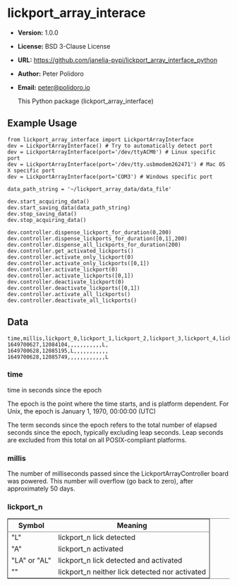

# lickport\_array\_interace

-   **Version:** 1.0.0
-   **License:** BSD 3-Clause License
-   **URL:** <https://github.com/janelia-pypi/lickport_array_interface_python>
-   **Author:** Peter Polidoro
-   **Email:** peter@polidoro.io
    
    This Python package (lickport\_array\_interface)


## Example Usage

    
    from lickport_array_interface import LickportArrayInterface
    dev = LickportArrayInterface() # Try to automatically detect port
    dev = LickportArrayInterface(port='/dev/ttyACM0') # Linux specific port
    dev = LickportArrayInterface(port='/dev/tty.usbmodem262471') # Mac OS X specific port
    dev = LickportArrayInterface(port='COM3') # Windows specific port
    
    data_path_string = '~/lickport_array_data/data_file'
    
    dev.start_acquiring_data()
    dev.start_saving_data(data_path_string)
    dev.stop_saving_data()
    dev.stop_acquiring_data()
    
    dev.controller.dispense_lickport_for_duration(0,200)
    dev.controller.dispense_lickports_for_duration([0,1],200)
    dev.controller.dispense_all_lickports_for_duration(200)
    dev.controller.get_activated_lickports()
    dev.controller.activate_only_lickport(0)
    dev.controller.activate_only_lickports([0,1])
    dev.controller.activate_lickport(0)
    dev.controller.activate_lickports([0,1])
    dev.controller.deactivate_lickport(0)
    dev.controller.deactivate_lickports([0,1])
    dev.controller.activate_all_lickports()
    dev.controller.deactivate_all_lickports()


## Data

    
    time,millis,lickport_0,lickport_1,lickport_2,lickport_3,lickport_4,lickport_5,lickport_6,lickport_7,lickport_8,lickport_9,lickport_10,lickport_11
    1649700627,12084104,,,,,,,,,,,L,
    1649700628,12085195,L,,,,,,,,,,,
    1649700628,12085749,,,,,,,,,,,,L


### time

time in seconds since the epoch

The epoch is the point where the time starts, and is platform dependent. For
Unix, the epoch is January 1, 1970, 00:00:00 (UTC)

The term seconds since the epoch refers to the total number of elapsed seconds
since the epoch, typically excluding leap seconds. Leap seconds are excluded
from this total on all POSIX-compliant platforms.


### millis

The number of milliseconds passed since the LickportArrayController board was
powered. This number will overflow (go back to zero), after approximately 50
days.


### lickport\_n

<table border="2" cellspacing="0" cellpadding="6" rules="groups" frame="hsides">


<colgroup>
<col  class="org-left" />

<col  class="org-left" />
</colgroup>
<thead>
<tr>
<th scope="col" class="org-left">Symbol</th>
<th scope="col" class="org-left">Meaning</th>
</tr>
</thead>

<tbody>
<tr>
<td class="org-left">"L"</td>
<td class="org-left">lickport_n lick detected</td>
</tr>


<tr>
<td class="org-left">"A"</td>
<td class="org-left">lickport_n activated</td>
</tr>


<tr>
<td class="org-left">"LA" or "AL"</td>
<td class="org-left">lickport_n lick detected and activated</td>
</tr>


<tr>
<td class="org-left">""</td>
<td class="org-left">lickport_n neither lick detected nor activated</td>
</tr>
</tbody>
</table>


